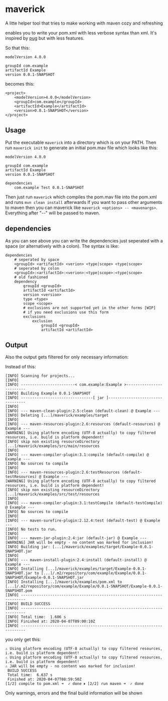 # maverick

A litte helper tool that tries to make working with maven cozy and refreshing

enables you to write your pom.xml with less verbose syntax than xml. It's inspired by [pug](https://pugjs.org/api/getting-started.html) but with less features.

So that this:

```
modelVersion 4.0.0

groupId com.example
artifactId Example
version 0.0.1-SNAPSHOT
```

becomes this:

```
<project>
    <modelVersion>4.0.0</modelVersion>
    <groupId>com.example</groupId>
    <artifactId>Example</artifactId>
    <version>0.0.1-SNAPSHOT</version>
</project>
```

## Usage

Put the executable `maverick` into a directory which is on your PATH.
Then run `maverick init` to generate an initial pom.mav file which looks like this:

```
modelVersion 4.0.0

groupId com.example
artifactId Example
version 0.0.1-SNAPSHOT

dependencies
    com.example Test 0.0.1-SNAPSHOT
```

Then just run `maverick` which compiles the pom.mav file into the pom.xml and runs `mvn clean install` afterwards
If you want to pass other arguments to maven then you can maverick like `maverick <options> -- <mavenargs>`. Everything after "--" will be passed to maven.

## dependencies

As you can see above you can write the dependencies just seperated with a space (or alternatively with a colon).
The syntax is like:

```
dependencies
    # seperated by space
    <groupId> <artifactId> <verion> <type|scope> <type|scope>
    # seperated by colon
    <groupId>:<artifactId>:<verion>:<type|scope>:<type|scope>
    # old fashioned
    dependency
        groupId <groupId>
        artifactId <artifactId>
        version <version>
        type <type>
        scope <scope>
        # exclusions are not supported yet in the other forms [WIP]
        # if you need exclusions use this form
        exclusions
            exclusion
                groupId <groupId>
                artifactId <artifactId>
```

## Output

Also the output gets filtered for only necessary information:

Instead of this:
```
[INFO] Scanning for projects...
[INFO] 
[INFO] ------------------------< com.example:Example >-------------------------
[INFO] Building Example 0.0.1-SNAPSHOT
[INFO] --------------------------------[ jar ]---------------------------------
[INFO] 
[INFO] --- maven-clean-plugin:2.5:clean (default-clean) @ Example ---
[INFO] Deleting [...]/maverick/examples/target
[INFO] 
[INFO] --- maven-resources-plugin:2.6:resources (default-resources) @ Example ---
[WARNING] Using platform encoding (UTF-8 actually) to copy filtered resources, i.e. build is platform dependent!
[INFO] skip non existing resourceDirectory [...]/maverick/examples/src/main/resources
[INFO] 
[INFO] --- maven-compiler-plugin:3.1:compile (default-compile) @ Example ---
[INFO] No sources to compile
[INFO] 
[INFO] --- maven-resources-plugin:2.6:testResources (default-testResources) @ Example ---
[WARNING] Using platform encoding (UTF-8 actually) to copy filtered resources, i.e. build is platform dependent!
[INFO] skip non existing resourceDirectory [...]/maverick/examples/src/test/resources
[INFO] 
[INFO] --- maven-compiler-plugin:3.1:testCompile (default-testCompile) @ Example ---
[INFO] No sources to compile
[INFO] 
[INFO] --- maven-surefire-plugin:2.12.4:test (default-test) @ Example ---
[INFO] No tests to run.
[INFO] 
[INFO] --- maven-jar-plugin:2.4:jar (default-jar) @ Example ---
[WARNING] JAR will be empty - no content was marked for inclusion!
[INFO] Building jar: [...]/maverick/examples/target/Example-0.0.1-SNAPSHOT.jar
[INFO] 
[INFO] --- maven-install-plugin:2.4:install (default-install) @ Example ---
[INFO] Installing [...]/maverick/examples/target/Example-0.0.1-SNAPSHOT.jar to [...]/.m2/repository/com/example/Example/0.0.1-SNAPSHOT/Example-0.0.1-SNAPSHOT.jar
[INFO] Installing [...]/maverick/examples/pom.xml to [...]/.m2/repository/com/example/Example/0.0.1-SNAPSHOT/Example-0.0.1-SNAPSHOT.pom
[INFO] ------------------------------------------------------------------------
[INFO] BUILD SUCCESS
[INFO] ------------------------------------------------------------------------
[INFO] Total time:  1.606 s
[INFO] Finished at: 2020-04-07T09:00:10Z
[INFO] ------------------------------------------------------------------------
```

you only get this:
```
⚠ Using platform encoding (UTF-8 actually) to copy filtered resources, i.e. build is platform dependent!
⚠ Using platform encoding (UTF-8 actually) to copy filtered resources, i.e. build is platform dependent!
⚠ JAR will be empty - no content was marked for inclusion!
 BUILD SUCCESS
 Total time:  6.637 s
 Finished at: 2020-04-07T08:59:50Z
[1/2] compile to pom.xml ➜  ✓ done 🞂 [2/2] run maven ➜  ✓ done 
```
Only warnings, errors and the final build information will be shown

